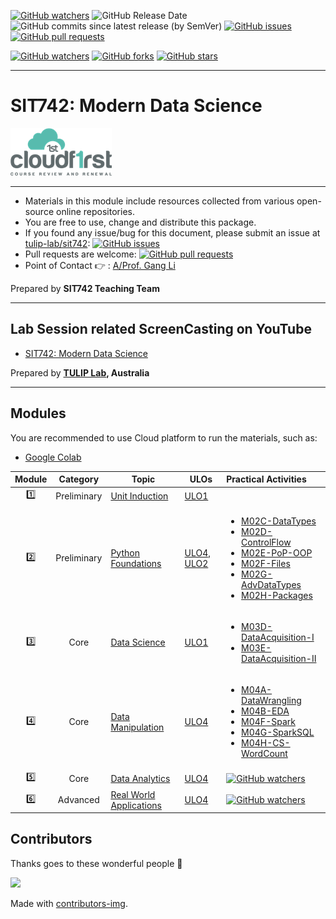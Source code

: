 [![GitHub watchers](https://img.shields.io/badge/tulip--lab-sit742-brightgreen?style=plastic)](https://github.com/tulip-lab/sit742)
![GitHub Release Date](https://img.shields.io/github/release-date/tulip-lab/sit742)
![GitHub commits since latest release (by SemVer)](https://img.shields.io/github/commits-since/tulip-lab/sit742/latest)
[![GitHub issues](https://img.shields.io/github/issues/tulip-lab/sit742)](https://github.com/tulip-lab/sit742/issues)
[![GitHub pull requests](https://img.shields.io/github/issues-pr/tulip-lab/sit742)](https://github.com/tulip-lab/sit742/pulls) 


[![GitHub watchers](https://img.shields.io/github/watchers/tulip-lab/sit742.svg?style=social&label=Watch)](https://GitHub.com/tulip-lab/sit742/watchers/)
[![GitHub forks](https://img.shields.io/github/forks/tulip-lab/sit742.svg?style=social&label=Fork)](https://GitHub.com/tulip-lab/sit742/network/)
[![GitHub stars](https://img.shields.io/github/stars/tulip-lab/sit742.svg?style=social&label=Star)](https://GitHub.com/tulip-lab/sit742/stargazers/)

---

# SIT742: Modern Data Science 

![Cloud-First](Jupyter/figures/CloudFirst.png)

---

- Materials in this module include resources collected from various open-source online repositories.
- You are free to use, change and distribute this package.
- If you found any issue/bug for this document, please submit an issue at [tulip-lab/sit742](https://github.com/tulip-lab/sit742/issues): [![GitHub issues](https://img.shields.io/github/issues/tulip-lab/sit742)](https://github.com/tulip-lab/sit742/issues)
- Pull requests are welcome: [![GitHub pull requests](https://img.shields.io/github/issues-pr/tulip-lab/sit742)](https://github.com/tulip-lab/sit742/pulls) 
- Point of Contact :point_right: : [A/Prof. Gang Li](https://github.com/tuliplab)

Prepared by **SIT742 Teaching Team** 

---

## Lab Session related ScreenCasting on YouTube

- [SIT742: Modern Data Science](https://www.youtube.com/channel/UCa4FyLtoc_2cNFOVT6bSMLQ)  

Prepared by **[TULIP Lab](http://www.tulip.org.au), Australia**

---

## Modules

You are recommended to use Cloud platform to run the materials, such as:

- [Google Colab](http://colab.research.google.com)

| Module  |  Category  | Topic |  ULOs | Practical Activities |
| :----: |  :---: | ------|-------| :----- | 
| :one: | Preliminary | [Unit Induction](M01-Induction/README.md) | [ULO1](M01-Induction/M01C-Logistics.md#unit-learning-outcomes) |  |
| :two: | Preliminary | [Python Foundations](M02-Python/README.md) | [ULO4, ULO2](M01-Induction/M01C-Logistics.md#unit-learning-outcomes) | <ul><li>[M02C-DataTypes](Jupyter/M02-Python/M02C-DataTypes.ipynb)</li><li>[M02D-ControlFlow](Jupyter/M02-Python/M02D-ControlFlow.ipynb)</li><li>[M02E-PoP-OOP](Jupyter/M02-Python/<li>[M02D-ControlFlow](Jupyter/M02-Python/M02D-ControlFlow.ipynb)</li>.ipynb)</li><li>[M02F-Files](Jupyter/M02-Python/M02F-Files.ipynb)</li><li>[M02G-AdvDataTypes](Jupyter/M02-Python/M02G-AdvDataTypes.ipynb)</li><li>[M02H-Packages](Jupyter/M02-Python/M02H-Packages.ipynb)</li></ul>|
| :three: | Core | [Data Science](M01-Induction/README.md) | [ULO1](M01-Induction/M01C-Logistics.md#unit-learning-outcomes) | <ul><li>[M03D-DataAcquisition-I](Jupyter/M03-DataScience/M03D-DataAcquisition-I.ipynb)</li><li>[M03E-DataAcquisition-II](Jupyter/M03-DataScience/M03E-DataAcquisition-II.ipynb)</li></ul> |
| :four: | Core | [Data Manipulation](M01-Induction/README.md) | [ULO4](M01-Induction/M01C-Logistics.md#unit-learning-outcomes) | <ul><li>[M04A-DataWrangling](Jupyter/M04-DataManipulation/M04A-DataWrangling.ipynb)</li><li>[M04B-EDA](Jupyter/M04-DataManipulation/M04B-EDA.ipynb)</li><li>[M04F-Spark](Jupyter/M04-DataManipulation/M04F-Spark.ipynb)</li><li>[M04G-SparkSQL](Jupyter/M04-DataManipulation/M04G-SparkSQL.ipynb)</li><li>[M04H-CS-WordCount](Jupyter/M04-DataManipulation/M04H-CS-WordCount.ipynb)</li></ul>   |
| :five: | Core | [Data Analytics](M01-Induction/README.md) | [ULO4](M01-Induction/M01C-Logistics.md#unit-learning-outcomes) | [![GitHub watchers](https://img.shields.io/badge/SIT742-Exercise-orange)](M04-Exercises.md) |
| :six: | Advanced | [Real World Applications](M01-Induction/README.md) | [ULO4](M01-Induction/M01C-Logistics.md#unit-learning-outcomes) | [![GitHub watchers](https://img.shields.io/badge/SIT742-Exercise-orange)](M04-Exercises.md) |


## Contributors 

Thanks goes to these wonderful people :tulip:  


<a href="https://github.com/tulip-lab/sit742/graphs/contributors">
  <img src="https://contrib.rocks/image?repo=tulip-lab/sit742" />
</a>


Made with [contributors-img](https://contrib.rocks).

